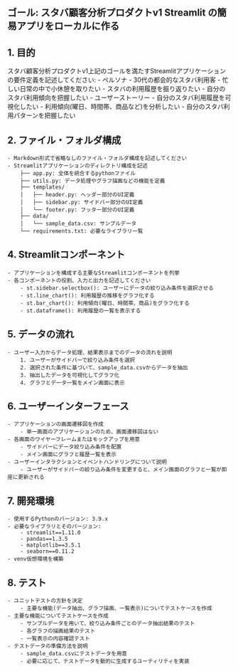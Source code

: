 ## ゴール: スタバ顧客分析プロダクトv1 Streamlit の簡易アプリをローカルに作る

## 1. 目的
スタバ顧客分析プロダクトv1上記のゴールを満たすStreamlitアプリケーションの要件定義を記述してください:
    - ペルソナ
        - 30代の都会的なスタバ利用客
        - 忙しい日常の中で小休憩を取りたい
        - スタバの利用履歴を振り返りたい
        - 自分のスタバ利用傾向を把握したい
    - ユーザーストーリー
        - 自分のスタバ利用履歴を可視化したい
        - 利用傾向(曜日、時間帯、商品など)を分析したい
        - 自分のスタバ利用パターンを把握したい

## 2. ファイル・フォルダ構成
    - Markdown形式で省略なしのファイル・フォルダ構成を記述してください
    - Streamlitアプリケーションのディレクトリ構成を記述
        ├── app.py: 全体を統合するpythonファイル
        ├── utils.py: データ処理やグラフ描画などの機能を定義
        ├── templates/
        │   ├── header.py: ヘッダー部分のUI定義
        │   ├── sidebar.py: サイドバー部分のUI定義
        │   └── footer.py: フッター部分のUI定義
        ├── data/
        │   └── sample_data.csv: サンプルデータ
        └── requirements.txt: 必要なライブラリ一覧

## 4. Streamlitコンポーネント
    - アプリケーションを構成する主要なStreamlitコンポーネントを列挙
    - 各コンポーネントの役割、入力と出力を記述してください
        - st.sidebar.selectbox(): ユーザーにデータの絞り込み条件を選択させる
        - st.line_chart(): 利用履歴の推移をグラフ化する
        - st.bar_chart(): 利用傾向(曜日、時間帯、商品)をグラフ化する
        - st.dataframe(): 利用履歴の一覧を表示する

## 5. データの流れ
    - ユーザー入力からデータ処理、結果表示までのデータの流れを説明
        1. ユーザーがサイドバーで絞り込み条件を選択
        2. 選択された条件に基づいて、sample_data.csvからデータを抽出
        3. 抽出したデータを可視化してグラフ化
        4. グラフとデータ一覧をメイン画面に表示

## 6. ユーザーインターフェース
    - アプリケーションの画面遷移図を作成
        - 単一画面のアプリケーションのため、画面遷移図はない
    - 各画面のワイヤーフレームまたはモックアップを用意
        - サイドバーにデータ絞り込み条件を配置
        - メイン画面にグラフと履歴一覧を表示
    - ユーザーインタラクションとイベントハンドリングについて説明
        - ユーザーがサイドバーの絞り込み条件を変更すると、メイン画面のグラフと一覧が即座に更新される

## 7. 開発環境
    - 使用するPythonのバージョン: 3.9.x
    - 必要なライブラリとそのバージョン:
        - streamlit==1.11.0
        - pandas==1.3.5
        - matplotlib==3.5.1
        - seaborn==0.11.2
    - venv仮想環境を構築

## 8. テスト
    - ユニットテストの方針を決定
        - 主要な機能(データ抽出、グラフ描画、一覧表示)についてテストケースを作成
    - 主要な機能についてテストケースを作成
        - サンプルデータを用いて、絞り込み条件ごとのデータ抽出結果のテスト
        - 各グラフの描画結果のテスト
        - 一覧表示の内容確認テスト
    - テストデータの準備方法を説明
        - sample_data.csvにテストデータを用意
        - 必要に応じて、テストデータを動的に生成するユーティリティを実装